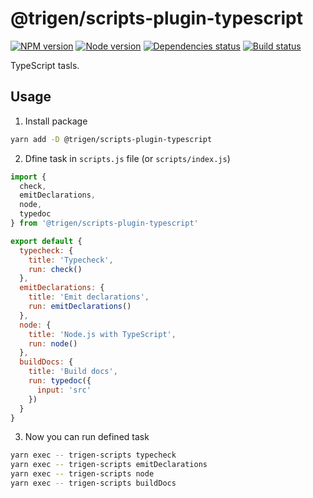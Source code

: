 # @trigen/scripts-plugin-typescript

[![NPM version][npm]][npm-url]
[![Node version][node]][node-url]
[![Dependencies status][deps]][deps-url]
[![Build status][build]][build-url]

[npm]: https://img.shields.io/npm/v/%40trigen/scripts-plugin-typescript.svg
[npm-url]: https://www.npmjs.com/package/@trigen/scripts-plugin-typescript

[node]: https://img.shields.io/node/v/%40trigen/scripts-plugin-typescript.svg
[node-url]: https://nodejs.org

[deps]: https://img.shields.io/librariesio/release/npm/@trigen/scripts-plugin-typescript
[deps-url]: https://libraries.io/npm/@trigen%2Fscripts-plugin-typescript/tree

[build]: https://img.shields.io/github/workflow/status/TrigenSoftware/scripts/CI.svg
[build-url]: https://github.com/TrigenSoftware/scripts/actions

TypeScript tasls.

## Usage

1. Install package

```bash
yarn add -D @trigen/scripts-plugin-typescript
```

2. Dfine task in `scripts.js` file (or `scripts/index.js`)

```js
import {
  check,
  emitDeclarations,
  node,
  typedoc
} from '@trigen/scripts-plugin-typescript'

export default {
  typecheck: {
    title: 'Typecheck',
    run: check()
  },
  emitDeclarations: {
    title: 'Emit declarations',
    run: emitDeclarations()
  },
  node: {
    title: 'Node.js with TypeScript',
    run: node()
  },
  buildDocs: {
    title: 'Build docs',
    run: typedoc({
      input: 'src'
    })
  }
}
```

3. Now you can run defined task

```bash
yarn exec -- trigen-scripts typecheck
yarn exec -- trigen-scripts emitDeclarations
yarn exec -- trigen-scripts node
yarn exec -- trigen-scripts buildDocs
```
